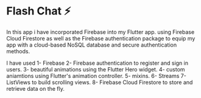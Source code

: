 # Flash Chat ⚡️

In this app i have incorporated Firebase into my Flutter app.  using Firebase Cloud Firestore as well as the Firebase authentication package to equip my app with a cloud-based NoSQL database and secure authentication methods.

I have used
1- Firebase
2- Firebase authentication to register and sign in users.
3- beautiful animations using the Flutter Hero widget.
4- custom aniamtions using Flutter's animation controller.
5- mixins.
6- Streams
7- ListViews to build scrolling views.
8- Firebase Cloud Firestore to store and retrieve data on the fly.


